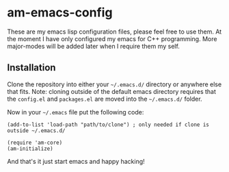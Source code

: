 # am-emacs-config
These are my emacs lisp configuration files, please feel free to use them.
At the moment I have only configured my emacs for C++ programming.
More major-modes will be added later when I require them my self.

## Installation
Clone the repository into either your `~/.emacs.d/` directory or anywhere else that fits.
Note: cloning outside of the default emacs directory requires that the `config.el` and `packages.el`
are moved into the `~/.emacs.d/` folder.

Now in your `~/.emacs` file put the following code:
```elisp
(add-to-list 'load-path "path/to/clone") ; only needed if clone is outside ~/.emacs.d/

(require 'am-core)
(am-initialize)
```
And that's it just start emacs and happy hacking!